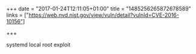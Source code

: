 +++
date = "2017-01-24T12:11:05+01:00"
title = "1485256265872678589"
links = ["https://web.nvd.nist.gov/view/vuln/detail?vulnId=CVE-2016-10156"]

+++

systemd local root exploit
